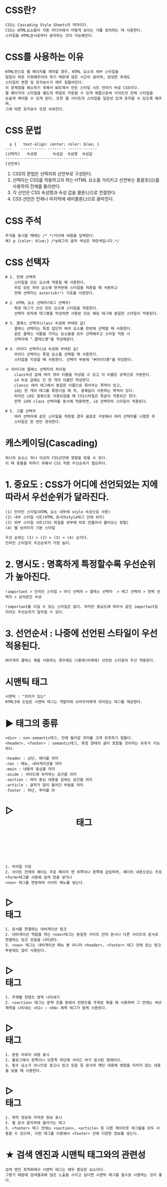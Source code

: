 # CSS란?
	CSS는 Cascading Style Sheets의 약자이다.
	CSS는 HTML요소들이 각종 미디어에서 어떻게 보이는 가를 정의하는 데 사용한다.
	스타일을 HTML문서로부터 분리하는 것이 가능해진다.

# CSS를 사용하는 이유
	HTML만으로 웹 페이지를 제작할 경우, HTML 요소의 세부 스타일을
	일일이 따로 지정해주어야 하기 때문에 많은 시간이 걸리며, 완성한 후에도
	스타일의 변경 및 유지보수가 매우 힘들어진다.
	이 문제점을 해소하기 위해서 W3C에서 만든 스타일 시트 언어가 바로 CSS이다.
	웹 페이지의 스타일을 별도의 파일로 저장할 수 있게 해줌으로써 사이트의 전체 스타일을
	손쉽게 제어할 수 있게 된다. 또한 웹 사이트의 스타일을 일관성 있게 유지할 수 있도록 해주며,
	그에 따른 유지보수 또한 쉬워진다.

# CSS 문법
	  p {   text-align: center; color: blue; }
	---    ----------- -------- ------ ------
	[선택자]   속성명       속성값  속성명  속성값
	-------------------------------------
	[선언부]

   1. CSS의 문법은 선택자와 선언부로 구성된다.
   2. 선택자는 CSS를 적용하고자 하는 HTML 요소를 가리키고
       선언부는 중괄호({})를 사용하여 전체를 둘러싼다.
   3. 각 선언은 CSS 속성명과 속성 값을 콜론(:)으로 연결한다.
   4. CSS 선언은 언제나 마지막에 세미콜론(;)으로 끝마친다.

# CSS 주석
	주석을 표시할 때에는 /* */사이에 내용을 입력한다.
	예) p {color: blue;} /*p태그의 글자 색상은 파란색입니다.*/

# CSS 선택자
	# 1. 전체 선택자
		스타일을 모든 요소에 적용할 때 사용한다.
		주로 모든 하위 요소에 한꺼번에 스타일을 적용할 때 사용하고
		전체 선택자는 asterisk(*) 기호를 사용한다.

	# 2. HTML 요소 선택자(태그 선택자)
		특정 태그가 쓰인 모든 요소에 스타일을 적용한다.
		선택자 위치에 태그명을 작성하면 사용된 모든 해당 태그에 동일한 스타일이 적용된다.

	# 3. 클래스 선택자(class 속성에 부여된 값)
		클래스 선택자는 특정 집단의 여러 요소를 한번에 선택할 때 사용한다.
		같은 클래스 이름을 가지는 요소들을 모두 선택해주고 스타일 적용 시
		선택자에 ".클래스명"을 작성해준다.

	# 4. 아이디 선택자(id 속성에 부여된 값)
		아이디 선택자는 특정 요소를 선택할 때 사용한다.
		스타일을 지정할 때 사용한다. 선택자 부분에 "#아이디명"을 작성한다.

	※ 아이디와 클래스 선택자의 차이점
		class속성 값에 여러 개의 이름을 작성할 수 있고 각 이름은 공백으로 구분한다.
		id 속성 값에는 단 한 개의 이름만 작성한다.
		class는 여러 태그에서 동일한 이름으로 묶어주는 목적이 있고, 
		id는 한 개의 태그를 특정시킬 때 즉, 중복없이 사용하는 목적이 있다.
		하지만 id도 중복으로 사용되었을 때 CSS스타일은 똑같이 적용되긴 한다.
		만약 id와 class 선택자를 동시에 적용하면, id 선택자의 스타일이 적용된다.
	
	# 5. 그룹 선택자
		여러 선택자에 같은 스타일을 적용할 경우 쉼표로 구분해서 여러 선택자를 나열한 후
		스타일은 한 번만 정의한다.

# 캐스케이딩(Cascading)
	하나의 요소는 하나 이상의 CSS선언에 영향을 받을 수 있다.
	이 때 충돌을 피하기 위해서 CSS 적용 우선순위가 필요하다.
	
# 1. 중요도 : CSS가 어디에 선언되었는 지에 따라서 우선순위가 달라진다.
	(1) 인라인 스타일(HTML 요소 내부에 style 속성으로 사용)
	(2) 내부 스타일 시트(HTML 문서의style태그 안에 위치)
	(3) 외부 스타일 시트(CSS 파일을 외부에 따로 만들어서 불러오는 방법)
	(4) 웹 브라우저 기본 스타일
		
	우선 순위는 (1) > (2) > (3) > (4) 순이다.
	인라인 스타일의 우선순위가 가장 높다.

# 2. 명시도 : 명혹하게 특정할수록 우선순위가 높아진다.
	!important > 인라인 스타일 > 아디 선택자 > 클래스 선택자  > 태그 선택자 > 전체 선택자 > 상속받은 속성
		
	!important를 이길 수 있는 스타일은 없다. 하지만 중요도에 따라서 같은 important일 지라도 우선순위가 달라질 수 있다.

# 3. 선언순서 : 나중에 선언된 스타일이 우선 적용된다.
  	여러개의 클래스 명을 사용하는 경우에도 나중에(아래에) 선언된 스타일이 우선 적용된다.
	 
# 시맨틱 태그
	시맨틱 : "의미가 있는"
	HTML5에 도입된 시맨틱 태그는 개발자와 브라우저에게 의미있는 태그를 제공한다.

# ▶ 태그의 종류
	<div> : non-semantic태그, 안에 들어갈 의미를 크게 유추하기 힘들다.
	<header>, <footer> : semantic태그, 특정 형태의 글이 포함될 것이라는 유추가 가능하다.

	-header : 상단, 헤더를 의미
	-nav : 메뉴, 내비게이션을 의미
	-main : 내용의 중심을 의미
	-aside : 사이드에 위치하는 공간을 의미
	-section : 여러 중심 내용을 감싸는 공간을 의미
	-article : 글자가 많이 들어간 부분을 의미
	-footer : 하단, 푸터를 의

# ▷ <header> 태그
	1. 머리말 지정
	2. 사이트 전체의 헤더는 주로 페이지 맨 위쪽이나 왼쪽에 삽입하며, 헤더의 내용으로는 주로 <form>태그를 사용해 검색 창을 넣거나 
	<nav> 태그를 연동하여 사이트 메뉴를 넣는다.

# ▷ <nav> 태그
	1. 문서를 연결하는 내비게이션 링크
	2. 내비게이션 역할을 하는 <nav>태그는 동일한 사이트 안의 문서나 다른 사이트의 문서로 연결하는 링크 모음을 나타낸다.
	3. <nav> 태그는 내비게이션 메뉴 뿐 아니라 <header>, <footer> 태그 안에 있는 링크 부분에도 많이 사용된다.

# ▷ <section> 태그
	1. 주제별 컨텐츠 영역 나타내기
	2. <section> 태그는 문맥 흐름 중에서 컨텐츠를 주제로 묶을 때 사용하며 그 안에는 섹션 제목을 나타내는 <h1> ~ <h6> 제목 태그가 함께 사용된다.


# ▷ <aside> 태그
	1. 본문 이외의 내용 표시
	2. 블로그에서 왼쪽이나 오른족 하단에 사이드 바가 표시된 형태이다.
	3. 필수 요소가 아니므로 광고나 링크 모음 등 문서의 메인 내용에 영향을 미치지 않는 내용을 넣을 때 사용한다.

# ▷ <footer> 태그
	1. 제작 정보와 저작권 정보 표시
	2. 웹 문서 끝자락에 들어가는 태그
	3. <footer> 태그 안에는 <section>, <article> 등 다른 레이아웃 태그들을 모두 사용할 수 있으며, 이런 태그를 이용해서 <footer> 안에 다양한 정보를 넣는다.

# ★ 검색 엔진과 시맨틱 태그와의 관련성
	검색 엔진 최적화에서 시맨틱 태그는 매우 중요한 요소이다.
	그렇기 때문에 검색결과에 많은 노출을 시키고 싶다면 시맨틱 태그를 필수로 사용하는 것이 좋다.



















